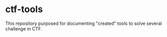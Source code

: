 # ctf-tools
This repository purposed for documenting "created" tools to solve several challenge in CTF.
